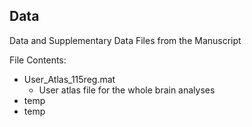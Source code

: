 ## Data

Data and Supplementary Data Files from the Manuscript

File Contents:
- User_Atlas_115reg.mat
  - User atlas file for the whole brain analyses
- temp
- temp
